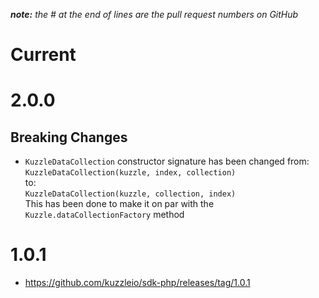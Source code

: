 *__note:__ the # at the end of lines are the pull request numbers on GitHub*

# Current

# 2.0.0

## Breaking Changes

* `KuzzleDataCollection` constructor signature has been changed from:  
`KuzzleDataCollection(kuzzle, index, collection)`  
 to:  
`KuzzleDataCollection(kuzzle, collection, index)`  
This has been done to make it on par with the `Kuzzle.dataCollectionFactory` method

# 1.0.1

* https://github.com/kuzzleio/sdk-php/releases/tag/1.0.1
